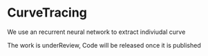 # CurveTracing
We use an recurrent neural network to extract indiviudal curve

The work is underReview, Code will be released once it is published

